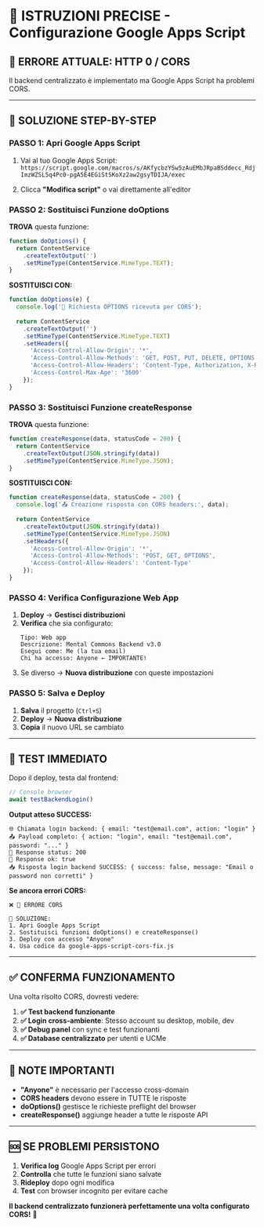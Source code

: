 # 🔧 **ISTRUZIONI PRECISE - Configurazione Google Apps Script**

## 🚨 **ERRORE ATTUALE: HTTP 0 / CORS**

Il backend centralizzato è implementato ma Google Apps Script ha problemi CORS.

---

## 🎯 **SOLUZIONE STEP-BY-STEP**

### **PASSO 1: Apri Google Apps Script**
1. Vai al tuo Google Apps Script: 
   `https://script.google.com/macros/s/AKfycbzYSw5zAuEMbJRpaBSddecc_RdjImzWZSL5q4Pc0-pgA5E4EGiStSKoXz2aw2gsyTDIJA/exec`

2. Clicca **"Modifica script"** o vai direttamente all'editor

### **PASSO 2: Sostituisci Funzione doOptions**

**TROVA** questa funzione:
```javascript
function doOptions() {
  return ContentService
    .createTextOutput('')
    .setMimeType(ContentService.MimeType.TEXT);
}
```

**SOSTITUISCI CON:**
```javascript
function doOptions(e) {
  console.log('🔧 Richiesta OPTIONS ricevuta per CORS');
  
  return ContentService
    .createTextOutput('')
    .setMimeType(ContentService.MimeType.TEXT)
    .setHeaders({
      'Access-Control-Allow-Origin': '*',
      'Access-Control-Allow-Methods': 'GET, POST, PUT, DELETE, OPTIONS',
      'Access-Control-Allow-Headers': 'Content-Type, Authorization, X-Requested-With',
      'Access-Control-Max-Age': '3600'
    });
}
```

### **PASSO 3: Sostituisci Funzione createResponse**

**TROVA** questa funzione:
```javascript
function createResponse(data, statusCode = 200) {
  return ContentService
    .createTextOutput(JSON.stringify(data))
    .setMimeType(ContentService.MimeType.JSON);
}
```

**SOSTITUISCI CON:**
```javascript
function createResponse(data, statusCode = 200) {
  console.log('📤 Creazione risposta con CORS headers:', data);
  
  return ContentService
    .createTextOutput(JSON.stringify(data))
    .setMimeType(ContentService.MimeType.JSON)
    .setHeaders({
      'Access-Control-Allow-Origin': '*',
      'Access-Control-Allow-Methods': 'POST, GET, OPTIONS',
      'Access-Control-Allow-Headers': 'Content-Type'
    });
}
```

### **PASSO 4: Verifica Configurazione Web App**

1. **Deploy** → **Gestisci distribuzioni**
2. **Verifica** che sia configurato:
   ```
   Tipo: Web app
   Descrizione: Mental Commons Backend v3.0
   Esegui come: Me (la tua email)
   Chi ha accesso: Anyone ← IMPORTANTE!
   ```
3. Se diverso → **Nuova distribuzione** con queste impostazioni

### **PASSO 5: Salva e Deploy**

1. **Salva** il progetto (`Ctrl+S`)
2. **Deploy** → **Nuova distribuzione**
3. **Copia** il nuovo URL se cambiato

---

## 🧪 **TEST IMMEDIATO**

Dopo il deploy, testa dal frontend:

```javascript
// Console browser
await testBackendLogin()
```

**Output atteso SUCCESS:**
```
🌐 Chiamata login backend: { email: "test@email.com", action: "login" }
📤 Payload completo: { action: "login", email: "test@email.com", password: "..." }
📡 Response status: 200
📡 Response ok: true
📥 Risposta login backend SUCCESS: { success: false, message: "Email o password non corretti" }
```

**Se ancora errori CORS:**
```
❌ 🚨 ERRORE CORS

🔧 SOLUZIONE:
1. Apri Google Apps Script
2. Sostituisci funzioni doOptions() e createResponse()
3. Deploy con accesso "Anyone"
4. Usa codice da google-apps-script-cors-fix.js
```

---

## ✅ **CONFERMA FUNZIONAMENTO**

Una volta risolto CORS, dovresti vedere:

1. **✅ Test backend funzionante**
2. **✅ Login cross-ambiente**: Stesso account su desktop, mobile, dev
3. **✅ Debug panel** con sync e test funzionanti
4. **✅ Database centralizzato** per utenti e UCMe

---

## 📝 **NOTE IMPORTANTI**

- **"Anyone"** è necessario per l'accesso cross-domain
- **CORS headers** devono essere in TUTTE le risposte
- **doOptions()** gestisce le richieste preflight del browser
- **createResponse()** aggiunge header a tutte le risposte API

---

## 🆘 **SE PROBLEMI PERSISTONO**

1. **Verifica log** Google Apps Script per errori
2. **Controlla** che tutte le funzioni siano salvate
3. **Rideploy** dopo ogni modifica
4. **Test** con browser incognito per evitare cache

**Il backend centralizzato funzionerà perfettamente una volta configurato CORS!** 🚀 